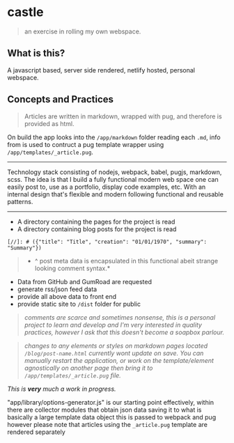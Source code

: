 
# castle

> an exercise in rolling my own webspace.

## What is this?

A javascript based, server side rendered, netlify hosted, personal webspace.

## Concepts and Practices

> Articles are written in markdown, wrapped with pug, and therefore is provided as html.

On build the app looks into the `/app/markdown` folder reading each `.md`, info from is used to contruct a pug template wrapper using `/app/templates/_article.pug`.

---

Technology stack consisting of nodejs, webpack, babel, pugjs, markdown, scss. The idea is that I build a fully functional modern web space one can easily post to, use as a portfolio, display code examples, etc. With an internal design that's flexible and modern following functional and reusable patterns.

---

- A directory containing the pages for the project is read
- A directory containing blog posts for the project is read

```plaintext
[//]: # ({"title": "Title", "creation": "01/01/1970", "summary": "Summary"})
```

> * ^ post meta data is encapsulated in this functional abeit strange looking comment syntax.*

- Data from GitHub and GumRoad are requested
- generate rss/json feed data
- provide all above data to front end
- provide static site to `/dist` folder for public

> *comments are scarce and sometimes nonsense, this is a personal project to learn and develop and I'm very interested in quality practices, however I ask that this doesn't become a soapbox parlour.*

> *changes to any elements or styles on markdown pages located `/blog/post-name.html` currently wont update on save. You can manually restart the application, or work on the template/element agnostically on another page then bring it to `/app/templates/_article.pug` file.*

*This is **very** much a work in progress.*

"app/library/options-generator.js" is our starting point effectively, within there are collector modules that obtain json data saving it to what is basically a large template data object this is passed to webpack and pug however please note that articles using the `_article.pug` template are rendered separately 